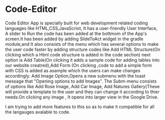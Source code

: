 # Code-Editor

Code Editor App is specially built for web development related coding languages like HTML,CSS,JavaScriot, It has a user-friendly User Interface, 
A slider to Run the code has been added at the bottmom of the App's screen.It has been added by adding SlideToAct widget in the gradle module,and
It also consists of the menu which has several options to make the user code faster by adding structure codes like Add HTML Structure(On clicking 
which a Html code structure is added in the code section) next option is Add Table(On clicking it adds a sample code for adding tables into our website
creatred),Add Form (On clicking ,code to add a simple form with CSS is added as asample which the users can make changes accordingly. 
Add Image Option,Opens a new submenu with the toast message that "Opening options to add Images". The Subm-menu consists of options like Add Rose Image, 
Add Car Image, Add Natures Gallery(These will provide a template to the user and they can change it according to thier needs.On clicking any image ,
It opens into larger view in the Google Drive.

I am trying to add more features to this so as to make it compatible for all the langauges avalable to code.
